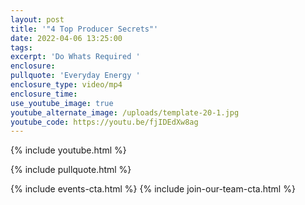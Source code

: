 ```yaml
---
layout: post
title: '"4 Top Producer Secrets"'
date: 2022-04-06 13:25:00
tags:
excerpt: 'Do Whats Required '
enclosure:
pullquote: 'Everyday Energy '
enclosure_type: video/mp4
enclosure_time:
use_youtube_image: true
youtube_alternate_image: /uploads/template-20-1.jpg
youtube_code: https://youtu.be/fjIDEdXw8ag
---
```

{% include youtube.html %}

{% include pullquote.html %}

{% include events-cta.html %} {% include join-our-team-cta.html %}
